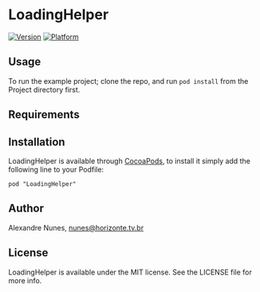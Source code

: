 # LoadingHelper

[![Version](http://cocoapod-badges.herokuapp.com/v/LoadingHelper/badge.png)](http://cocoadocs.org/docsets/LoadingHelper)
[![Platform](http://cocoapod-badges.herokuapp.com/p/LoadingHelper/badge.png)](http://cocoadocs.org/docsets/LoadingHelper)

## Usage

To run the example project; clone the repo, and run `pod install` from the Project directory first.

## Requirements

## Installation

LoadingHelper is available through [CocoaPods](http://cocoapods.org), to install
it simply add the following line to your Podfile:

    pod "LoadingHelper"

## Author

Alexandre Nunes, nunes@horizonte.tv.br

## License

LoadingHelper is available under the MIT license. See the LICENSE file for more info.

